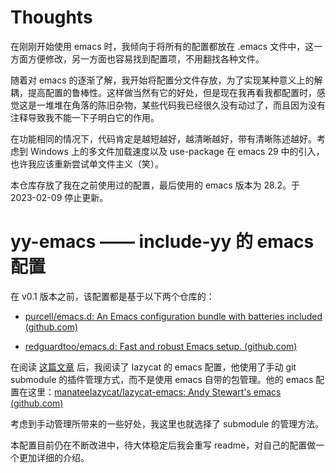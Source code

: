 # Thoughts

在刚刚开始使用 emacs 时，我倾向于将所有的配置都放在 .emacs 文件中，这一方面方便修改，另一方面也容易找到配置项，不用翻找各种文件。

随着对 emacs 的逐渐了解，我开始将配置分文件存放，为了实现某种意义上的解耦，提高配置的鲁棒性。这样做当然有它的好处，但是现在我再看我都配置时，感觉这是一堆堆在角落的陈旧杂物，某些代码我已经很久没有动过了，而且因为没有注释导致我不能一下子明白它的作用。

在功能相同的情况下，代码肯定是越短越好，越清晰越好，带有清晰陈述越好。考虑到 Windows 上的多文件加载速度以及 use-package 在 emacs 29 中的引入，也许我应该重新尝试单文件主义（笑）。

本仓库存放了我在之前使用过的配置，最后使用的 emacs 版本为 28.2。于 2023-02-09 停止更新。

# yy-emacs —— include-yy 的 emacs 配置

在 v0.1 版本之前，该配置都是基于以下两个仓库的：

- [purcell/emacs.d: An Emacs configuration bundle with batteries included (github.com)](https://github.com/purcell/emacs.d)

- [redguardtoo/emacs.d: Fast and robust Emacs setup. (github.com)](https://github.com/redguardtoo/emacs.d)

在阅读 [这篇文章](https://emacs-china.org/t/emacs/7116) 后，我阅读了 lazycat 的 emacs 配置，他使用了手动 git submodule 的插件管理方式，而不是使用 emacs 自带的包管理。他的 emacs 配置在这里：[manateelazycat/lazycat-emacs: Andy Stewart's emacs (github.com)](https://github.com/manateelazycat/lazycat-emacs)

考虑到手动管理所带来的一些好处，我这里也就选择了 submodule 的管理方法。

本配置目前仍在不断改进中，待大体稳定后我会重写 readme，对自己的配置做一个更加详细的介绍。
